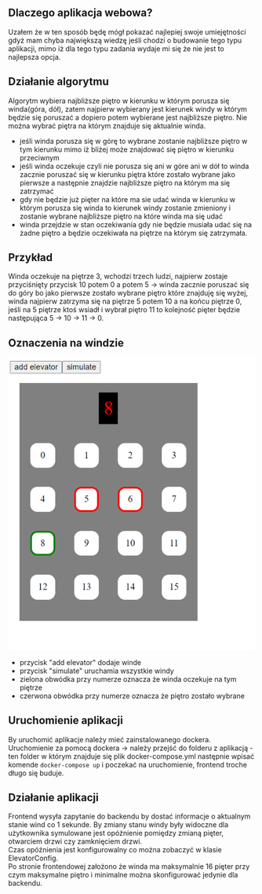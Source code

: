 ## Dlaczego aplikacja webowa?
Uzałem że w ten sposób będę mógł pokazać najlepiej swoje umiejętności gdyż mam chyba największą wiedzę jeśli chodzi o budowanie tego typu aplikacji, mimo iż dla tego typu zadania wydaje mi się że nie jest to najlepsza opcja.

## Działanie algorytmu
Algorytm wybiera najbliższe piętro w kierunku w którym porusza się winda(góra, dół), zatem najpierw wybierany jest kierunek windy w którym będzie się poruszać
a dopiero potem wybierane jest najbliższe piętro. Nie można wybrać piętra na którym znajduje się aktualnie winda.

* jeśli winda porusza się w górę to wybrane zostanie najbliższe piętro w tym kierunku mimo iż bliżej 
może znajdować się piętro w kierunku przeciwnym
* jeśli winda oczekuje czyli nie porusza się ani w góre ani w dół to winda zacznie poruszać 
się w kierunku piętra które zostało wybrane jako pierwsze a następnie znajdzie
najbliższe piętro na którym ma się zatrzymać
* gdy nie będzie już pięter na które ma sie udać winda w kierunku w którym porusza się winda 
to kierunek windy zostanie zmieniony i zostanie wybrane najbliższe piętro na które winda ma się udać
* winda przejdzie w stan oczekiwania gdy nie będzie musiała udać się na żadne piętro
a będzie oczekiwała na piętrze na którym się zatrzymała.

## Przykład
Winda oczekuje na piętrze 3, wchodzi trzech ludzi, najpierw zostaje przyciśnięty przycisk 10
potem 0 a potem 5 -> winda zacznie poruszać się do góry bo jako pierwsze zostało wybrane piętro
które znajduję się wyżej, winda najpierw zatrzyma się na piętrze 5 potem 10  a na końcu piętrze 0,
jeśli na 5 piętrze ktoś wsiadł i wybrał piętro 11 to kolejność pięter będzie następująca 5 -> 10 -> 11 -> 0.

## Oznaczenia na windzie

![](screenshots/img.png)
* przycisk "add elevator" dodaje winde
* przycisk "simulate" uruchamia wszystkie windy
* zielona obwódka przy numerze oznacza że winda oczekuje na tym piętrze
* czerwona obwódka przy numerze oznacza że piętro zostało wybrane

## Uruchomienie aplikacji
By uruchomić aplikacje należy mieć zainstalowanego dockera. <br>
Uruchomienie za pomocą dockera -> należy przejść do folderu z aplikacją - ten folder w którym znajduje się plik docker-compose.yml
następnie wpisać komende `docker-compose up` i poczekać na uruchomienie, frontend troche długo się buduje.


## Działanie aplikacji
Frontend wysyła zapytanie do backendu by dostać informacje o aktualnym stanie wind co 1 sekunde. 
By zmiany stanu windy były widoczne dla użytkownika symulowane jest opóźnienie pomiędzy zmianą pięter, otwarciem drzwi czy zamknięciem drzwi. <br>
Czas opóźnienia jest konfigurowalny co można zobaczyć w klasie ElevatorConfig. <br>
Po stronie frontendowej założono że winda ma maksymalnie 16 pięter przy czym maksymalne piętro i minimalne można skonfigurować jedynie dla backendu.

